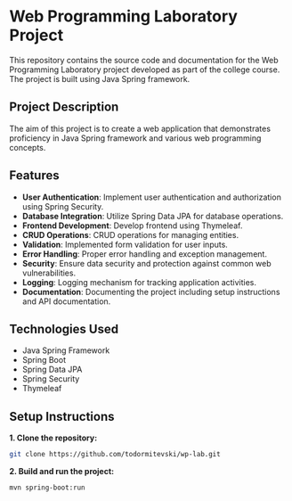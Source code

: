 # Web Programming Laboratory Project

This repository contains the source code and documentation for the Web Programming Laboratory project developed as part of the college course. The project is built using Java Spring framework.

## Project Description

The aim of this project is to create a web application that demonstrates proficiency in Java Spring framework and various web programming concepts.

## Features

- **User Authentication**: Implement user authentication and authorization using Spring Security.
- **Database Integration**: Utilize Spring Data JPA for database operations.
- **Frontend Development**: Develop frontend using Thymeleaf.
- **CRUD Operations**: CRUD operations for managing entities.
- **Validation**: Implemented form validation for user inputs.
- **Error Handling**: Proper error handling and exception management.
- **Security**: Ensure data security and protection against common web vulnerabilities.
- **Logging**: Logging mechanism for tracking application activities.
- **Documentation**: Documenting the project including setup instructions and API documentation.

## Technologies Used

- Java Spring Framework
- Spring Boot
- Spring Data JPA
- Spring Security
- Thymeleaf

## Setup Instructions

**1. Clone the repository:**
   ```sh
   git clone https://github.com/todormitevski/wp-lab.git
   ```
**2. Build and run the project:**
   ```sh
   mvn spring-boot:run
   ```
